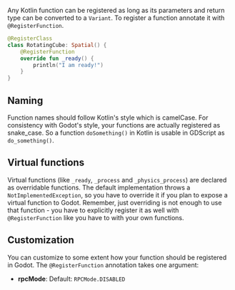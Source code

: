 Any Kotlin function can be registered as long as its parameters and return type can be converted to a `Variant`. To register a function annotate it with `@RegisterFunction`.

```kotlin
@RegisterClass
class RotatingCube: Spatial() {
    @RegisterFunction
    override fun _ready() {
        println("I am ready!")
    }
}
```

## Naming
Function names should follow Kotlin's style which is camelCase. For consistency with Godot's style, your functions are actually registered as snake_case. So a function `doSomething()` in Kotlin is usable in GDScript as `do_something()`.

## Virtual functions
Virtual functions (like `_ready`, `_process` and `_physics_process`) are declared as overridable functions. The default implementation throws a `NotImplementedException`, so you have to override it if you plan to expose a virtual function to Godot. Remember, just overriding is not enough to use that function - you have to explicitly register it as well with `@RegisterFunction` like you have to with your own functions.

## Customization
You can customize to some extent how your function should be registered in Godot. The `@RegisterFunction` annotation takes one argument:

- **rpcMode**: Default: `RPCMode.DISABLED`
